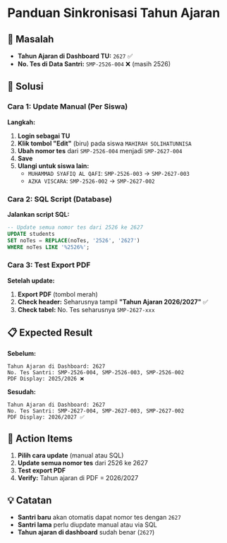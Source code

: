 # Panduan Sinkronisasi Tahun Ajaran

## 🎯 **Masalah**
- **Tahun Ajaran di Dashboard TU:** `2627` ✅
- **No. Tes di Data Santri:** `SMP-2526-004` ❌ (masih 2526)

## 🔧 **Solusi**

### **Cara 1: Update Manual (Per Siswa)**

**Langkah:**
1. **Login sebagai TU**
2. **Klik tombol "Edit"** (biru) pada siswa `MAHIRAH SOLIHATUNNISA`
3. **Ubah nomor tes** dari `SMP-2526-004` menjadi `SMP-2627-004`
4. **Save**
5. **Ulangi untuk siswa lain:**
   - `MUHAMMAD SYAFIQ AL QAFI`: `SMP-2526-003` → `SMP-2627-003`
   - `AZKA VISCARA`: `SMP-2526-002` → `SMP-2627-002`

### **Cara 2: SQL Script (Database)**

**Jalankan script SQL:**
```sql
-- Update semua nomor tes dari 2526 ke 2627
UPDATE students 
SET noTes = REPLACE(noTes, '2526', '2627')
WHERE noTes LIKE '%2526%';
```

### **Cara 3: Test Export PDF**

**Setelah update:**
1. **Export PDF** (tombol merah)
2. **Check header:** Seharusnya tampil **"Tahun Ajaran 2026/2027"** ✅
3. **Check tabel:** No. Tes seharusnya `SMP-2627-xxx`

## 📋 **Expected Result**

**Sebelum:**
```
Tahun Ajaran di Dashboard: 2627
No. Tes Santri: SMP-2526-004, SMP-2526-003, SMP-2526-002
PDF Display: 2025/2026 ❌
```

**Sesudah:**
```
Tahun Ajaran di Dashboard: 2627
No. Tes Santri: SMP-2627-004, SMP-2627-003, SMP-2627-002
PDF Display: 2026/2027 ✅
```

## 🎯 **Action Items**

1. **Pilih cara update** (manual atau SQL)
2. **Update semua nomor tes** dari 2526 ke 2627
3. **Test export PDF**
4. **Verify:** Tahun ajaran di PDF = 2026/2027

## 💡 **Catatan**

- **Santri baru** akan otomatis dapat nomor tes dengan `2627`
- **Santri lama** perlu diupdate manual atau via SQL
- **Tahun ajaran di dashboard** sudah benar (`2627`)
